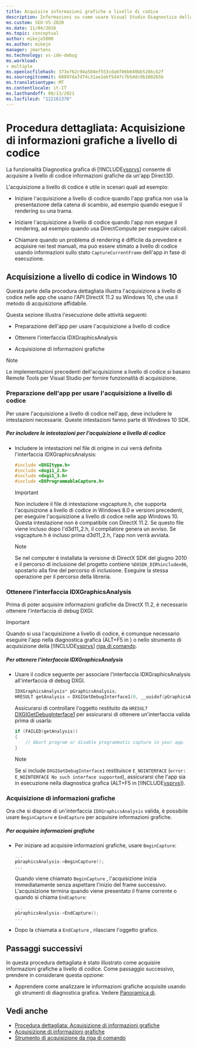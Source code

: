 ```yaml
---
title: Acquisire informazioni grafiche a livello di codice
description: Informazioni su come usare Visual Studio Diagnostica della grafica per acquisire informazioni grafiche a livello di codice da un'app Direct3D.
ms.custom: SEO-VS-2020
ms.date: 11/04/2016
ms.topic: conceptual
author: mikejo5000
ms.author: mikejo
manager: jmartens
ms.technology: vs-ide-debug
ms.workload:
- multiple
ms.openlocfilehash: 373e762c94a504ef553cda6f06b049bb5286cb2f
ms.sourcegitcommit: 68897da7d74c31ae1ebf5d47c7b5ddc9b108265b
ms.translationtype: MT
ms.contentlocale: it-IT
ms.lasthandoff: 08/13/2021
ms.locfileid: "122161376"
---
```

# <a name="walkthrough-capturing-graphics-information-programmatically"></a>Procedura dettagliata: Acquisizione di informazioni grafiche a livello di codice
La funzionalità Diagnostica grafica di [!INCLUDE[vsprvs](../../code-quality/includes/vsprvs_md.md)] consente di acquisire a livello di codice informazioni grafiche da un'app Direct3D.

L'acquisizione a livello di codice è utile in scenari quali ad esempio:

- Iniziare l'acquisizione a livello di codice quando l'app grafica non usa la presentazione della catena di scambio, ad esempio quando esegue il rendering su una trama.

- Iniziare l'acquisizione a livello di codice quando l'app non esegue il rendering, ad esempio quando usa DirectCompute per eseguire calcoli.

- Chiamare quando un problema di rendering è difficile da prevedere e acquisire nei test manuali, ma può essere stimato a livello di codice usando informazioni sullo stato `CaptureCurrentFrame` dell'app in fase di esecuzione.

## <a name="programmatic-capture-in-windows-10"></a><a name="CaptureDX11_2"></a> Acquisizione a livello di codice in Windows 10
Questa parte della procedura dettagliata illustra l'acquisizione a livello di codice nelle app che usano l'API DirectX 11.2 su Windows 10, che usa il metodo di acquisizione affidabile.

Questa sezione illustra l'esecuzione delle attività seguenti:

- Preparazione dell'app per usare l'acquisizione a livello di codice

- Ottenere l'interfaccia IDXGraphicsAnalysis

- Acquisizione di informazioni grafiche

> [!NOTE]
> Le implementazioni precedenti dell'acquisizione a livello di codice si basano Remote Tools per Visual Studio per fornire funzionalità di acquisizione.

### <a name="preparing-your-app-to-use-programmatic-capture"></a>Preparazione dell'app per usare l'acquisizione a livello di codice
Per usare l'acquisizione a livello di codice nell'app, deve includere le intestazioni necessarie. Queste intestazioni fanno parte di Windows 10 SDK.

##### <a name="to-include-programmatic-capture-headers"></a>Per includere le intestazioni per l'acquisizione a livello di codice

- Includere le intestazioni nel file di origine in cui verrà definita l'interfaccia IDXGraphicsAnalysis:

    ```cpp
    #include <DXGItype.h>
    #include <dxgi1_2.h>
    #include <dxgi1_3.h>
    #include <DXProgrammableCapture.h>
    ```

    > [!IMPORTANT]
    > Non includere il file di intestazione vsgcapture.h, che supporta l'acquisizione a livello di codice in Windows 8.0 e versioni precedenti, per eseguire l'acquisizione a livello di codice nelle app Windows 10. Questa intestazione non è compatibile con DirectX 11.2. Se questo file viene incluso dopo l'd3d11_2.h, il compilatore genera un avviso. Se vsgcapture.h è incluso prima d3d11_2.h, l'app non verrà avviata.

    > [!NOTE]
    > Se nel computer è installata la versione di DirectX SDK del giugno 2010 e il percorso di inclusione del progetto contiene `%DXSDK_DIR%includex86`, spostarlo alla fine del percorso di inclusione. Eseguire la stessa operazione per il percorso della libreria.

### <a name="getting-the-idxgraphicsanalysis-interface"></a>Ottenere l'interfaccia IDXGraphicsAnalysis
Prima di poter acquisire informazioni grafiche da DirectX 11.2, è necessario ottenere l'interfaccia di debug DXGI.

> [!IMPORTANT]
> Quando si usa l'acquisizione a livello di codice, è comunque necessario eseguire l'app nella diagnostica grafica (ALT+F5 in ) o nello strumento di acquisizione della [!INCLUDE[vsprvs](../../code-quality/includes/vsprvs_md.md)] [riga di comando](command-line-capture-tool.md).

##### <a name="to-get-the-idxgraphicsanalysis-interface"></a>Per ottenere l'interfaccia IDXGraphicsAnalysis

- Usare il codice seguente per associare l'interfaccia IDXGraphicsAnalysis all'interfaccia di debug DXGI.

  ```cpp
  IDXGraphicsAnalysis* pGraphicsAnalysis;
  HRESULT getAnalysis = DXGIGetDebugInterface1(0, __uuidof(pGraphicsAnalysis), reinterpret_cast<void**>(&pGraphicsAnalysis));
  ```

  Assicurarsi di controllare l'oggetto restituito da `HRESULT` [DXGIGetDebugInterface1](/windows/desktop/api/dxgi1_3/nf-dxgi1_3-dxgigetdebuginterface1) per assicurarsi di ottenere un'interfaccia valida prima di usarla:

  ```cpp
  if (FAILED(getAnalysis))
  {
      // Abort program or disable programmatic capture in your app.
  }
  ```

  > [!NOTE]
  > Se si include `DXGIGetDebugInterface1` restituisce `E_NOINTERFACE` (`error: E_NOINTERFACE No such interface supported`), assicurarsi che l'app sia in esecuzione nella diagnostica grafica (ALT+F5 in [!INCLUDE[vsprvs](../../code-quality/includes/vsprvs_md.md)]).

### <a name="capturing-graphics-information"></a>Acquisizione di informazioni grafiche
Ora che si dispone di un'interfaccia `IDXGraphicsAnalysis` valida, è possibile usare `BeginCapture` e `EndCapture` per acquisire informazioni grafiche.

##### <a name="to-capture-graphics-information"></a>Per acquisire informazioni grafiche

- Per iniziare ad acquisire informazioni grafiche, usare `BeginCapture`:

    ```cpp
    ...
    pGraphicsAnalysis->BeginCapture();
    ...
    ```

    Quando viene chiamato `BeginCapture` , l'acquisizione inizia immediatamente senza aspettare l'inizio del frame successivo. L'acquisizione termina quando viene presentato il frame corrente o quando si chiama `EndCapture`:

    ```cpp
    ...
    pGraphicsAnalysis->EndCapture();
    ...
    ```

- Dopo la chiamata a `EndCapture` , rilasciare l'oggetto grafico.

## <a name="next-steps"></a>Passaggi successivi
In questa procedura dettagliata è stato illustrato come acquisire informazioni grafiche a livello di codice. Come passaggio successivo, prendere in considerare questa opzione:

- Apprendere come analizzare le informazioni grafiche acquisite usando gli strumenti di diagnostica grafica. Vedere [Panoramica di](overview-of-visual-studio-graphics-diagnostics.md).

## <a name="see-also"></a>Vedi anche
- [Procedura dettagliata: Acquisizione di informazioni grafiche](walkthrough-capturing-graphics-information.md)
- [Acquisizione di informazioni grafiche](capturing-graphics-information.md)
- [Strumento di acquisizione da riga di comando](command-line-capture-tool.md)
